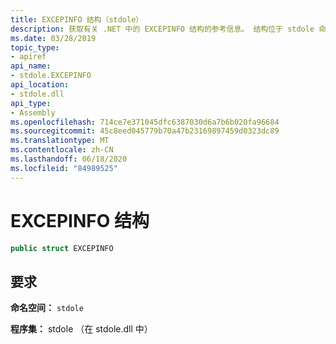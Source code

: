 ```yaml
---
title: EXCEPINFO 结构（stdole）
description: 获取有关 .NET 中的 EXCEPINFO 结构的参考信息。 结构位于 stdole 命名空间和 stdole 程序集中。
ms.date: 03/28/2019
topic_type:
- apiref
api_name:
- stdole.EXCEPINFO
api_location:
- stdole.dll
api_type:
- Assembly
ms.openlocfilehash: 714ce7e371045dfc6387030d6a7b6b020fa96684
ms.sourcegitcommit: 45c8eed045779b70a47b23169897459d0323dc89
ms.translationtype: MT
ms.contentlocale: zh-CN
ms.lasthandoff: 06/18/2020
ms.locfileid: "84989525"
---
```

# <a name="excepinfo-structure"></a>EXCEPINFO 结构

```csharp
public struct EXCEPINFO
```

## <a name="requirements"></a>要求

**命名空间：** `stdole`

**程序集：** stdole （在 stdole.dll 中）
